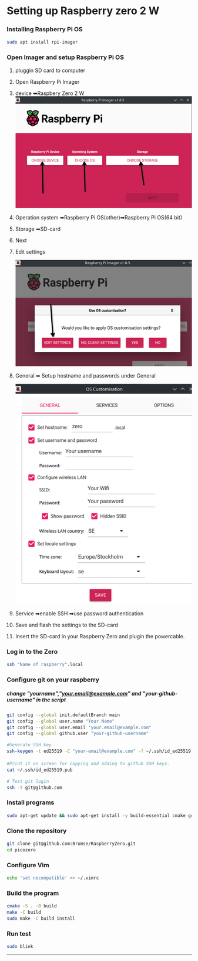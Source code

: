 # Setting up Raspberry zero 2 W

### Installing Raspberry Pi OS
```bash
sudo apt install rpi-imager
```
### Open Imager and setup Raspberry Pi OS

1. pluggin SD card to computer
2. Open Raspberry Pi Imager
3. device ➡Raspbery Zero 2 W
     ![picture](./pictures/PiImager.png)
4. Operation system ➡Raspberry Pi OS(other)➡Raspberry Pi OS(64 bit)
5. Storage ➡SD-card
6. Next
7. Edit settings
   
   ![picture](./pictures/editSettings.png)
8. General  ➡ Setup hostname and passwords under General

   ![picture]( ./pictures/wifisettings.png)
10. Service  ➡enable SSH ➡use password authentication
11. Save and flash the settings to the SD-card
12. Insert the SD-card in your Raspberry Zero and plugin the powercable.


### Log in to the Zero
```bash
ssh "Name of raspberry".local
```
### Configure git on your raspberry
##### change "yourname","your.email@example.com" and "your-github-username" in the script
```bash
git config --global init.defaultBranch main
git config --global user.name "Your Name"
git config --global user.email "your.email@example.com"
git config --global github.user "your-github-username"
```
```bash
#Generate SSH key
ssh-keygen -t ed25519 -C "your-email@example.com" -f ~/.ssh/id_ed25519 -N "" 

#Print it on screen for copying and adding to github SSH keys.
cat ~/.ssh/id_ed25519.pub
```
```bash
# Test git login
ssh -T git@github.com
```

### Install programs

```bash
sudo apt-get update && sudo apt-get install -y build-essential cmake gcc-arm-none-eabi libnewlib-arm-none-eabi gdb-multiarch openssh-server sudo vim nano gdb git && sudo mkdir -p /var/run/sshd
```

### Clone the repository
```bash 
git clone git@github.com:Brumse/RaspberryZero.git 
cd picozero

```
### Configure Vim 
```bash
echo 'set nocompatible' >> ~/.vimrc
```
### Build the program
```bash
cmake -S . -B build
make -C build
sudo make -C build install
```
### Run test
```bash
sudo blink
```
----------------------
